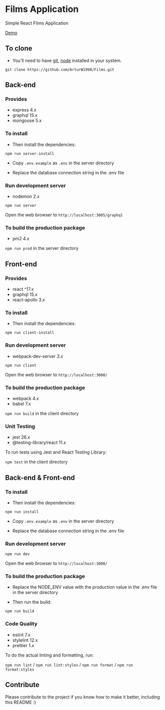 # Films Application

Simple React Films Application

[Demo](https://films-database.herokuapp.com/)

## To clone

- You'll need to have [git](https://git-scm.com/), [node](https://nodejs.org/en/) installed in your
  system.

`git clone https://github.com/ArturW1998/Films.git`

## Back-end

### Provides

- express 4.x
- graphql 15.x
- mongoose 5.x

### To install

- Then install the dependencies:

`npm run server-install`

- Copy `.env.example` as `.env` in the server directory

- Replace the database connection string in the .env file

### Run development server

- nodemon 2.x

`npm run server`

Open the web browser to `http://localhost:3005/graphql`

### To build the production package

- pm2 4.x

`npm run prod` in the server directory

## Front-end

### Provides

- react ^17.x
- graphql 15.x
- react-apollo 3.x

### To install

- Then install the dependencies:

`npm run client-install`

### Run development server

- webpack-dev-server 3.x

`npm run client`

Open the web browser to `http://localhost:3000/`

### To build the production package

- webpack 4.x
- babel 7.x

`npm run build` in the client directory

### Unit Testing

- jest 26.x
- @testing-library/react 11.x

To run tests using Jest and React Testing Library:

`npm test` in the client directory

## Back-end & Front-end

### To install

- Then install the dependencies:

`npm run install`

- Copy `.env.example` as `.env` in the server directory

- Replace the database connection string in the .env file

### Run development server

`npm run dev`

Open the web browser to `http://localhost:3000/`

### To build the production package

- Replace the NODE_ENV value with the production value in the .env file in the server directory

- Then run the build:

`npm run build`

### Code Quality

- eslint 7.x
- stylelint 12.x
- prettier 1.x

To do the actual linting and formatting, run:

`npm run lint` / `npm run lint:styles` / `npm run format` / `npm run format:styles`

## Contribute

Please contribute to the project if you know how to make it better, including this README :)
